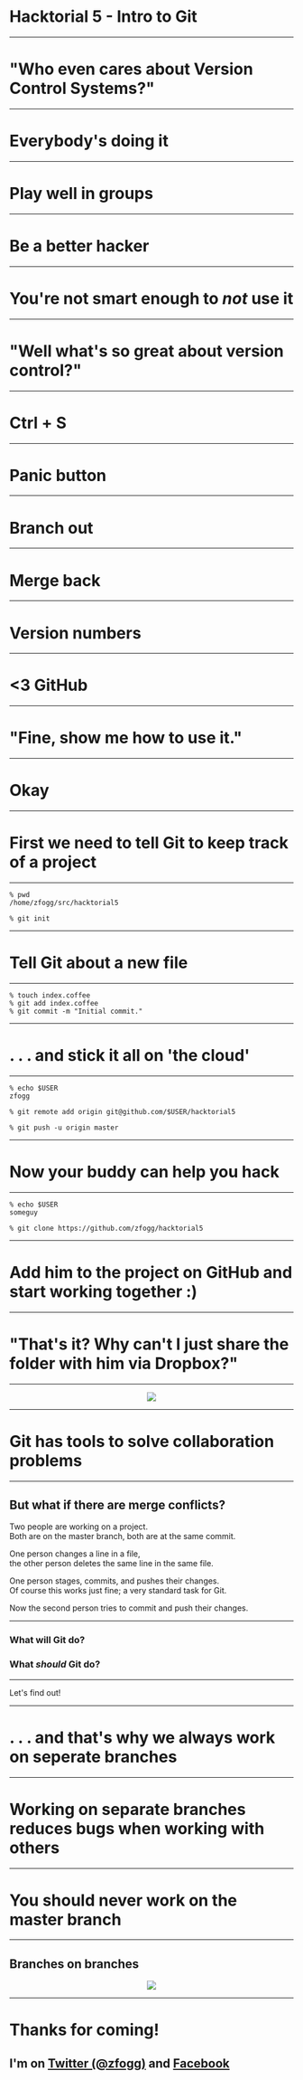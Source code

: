 
<!-- background: #2d2422 -->
<!-- color: #fff4e3 -->

# **Hacktorial 5 - Intro to Git**


* * *

<!-- background: #4cc24e -->
<!-- color: #fff4e3 -->

# **"Who even cares about Version Control Systems?"**


* * *

# Everybody's doing it


* * *

# Play well in groups


* * *

# Be a better hacker


* * *

# You're not smart enough to *not* use it


* * *

<!-- background: #451834 -->
<!-- color: #fff4e3 -->

# **"Well what's so great about version control?"**


* * *

# Ctrl + S


* * *

# Panic button


* * *

# Branch out


* * *

# Merge back


* * *

# Version numbers


* * *

# <3 GitHub


* * *

<!-- background: #00b98c -->
<!-- color: #fff4e3 -->

# **"Fine, show me how to use it."**


* * *

# Okay


* * *

# First we need to tell Git to keep track of a project


* * *

    % pwd
    /home/zfogg/src/hacktorial5

    % git init


* * *

# Tell Git about a new file


* * *

    % touch index.coffee
    % git add index.coffee
    % git commit -m "Initial commit."


* * *

# . . . and stick it all on 'the cloud'


* * *

    % echo $USER
    zfogg

    % git remote add origin git@github.com/$USER/hacktorial5

    % git push -u origin master


* * *

# Now your buddy can help you hack



* * *

    % echo $USER
    someguy

    % git clone https://github.com/zfogg/hacktorial5


* * *

# Add him to the project on GitHub and start working together :)


* * *

<!-- background: #9c9c9d -->
<!-- color: #fff4e3 -->

# **"That's it? Why can't I just share the folder with him via Dropbox?"**


* * *

<p align="center">
  <img src="http://i.imgur.com/jAodaB5.jpg">
</p>


* * *

# Git has tools to solve collaboration problems


* * *

## But what if there are **merge conflicts**?

Two people are working on a project.  
Both are on the master branch, both are at the same commit.

One person changes a line in a file,  
the other person deletes the same line in the same file.

One person stages, commits, and pushes their changes.  
Of course this works just fine; a very standard task for Git.

Now the second person tries to commit and push their changes.


* * *

### What will Git do?

### What *should* Git do?


* * *

Let's find out!


* * *

# . . . and that's why we **always work on seperate branches**


* * *

# Working on separate branches reduces bugs when working with others


* * *

# You should never work on the master branch


* * *

<!-- background: #cc5f4a -->
<!-- color: #fff4e3 -->

## Branches on branches

<p align="center">
  <img src="http://erickryski.com/assets/img/git_branch_diagram.jpg">
</p>


* * *

<!-- background: #f39b12 -->
<!-- color: #fff4e3 -->

# Thanks for coming!

## I'm on [Twitter (@zfogg)](https://twitter.com/zfogg) and [Facebook](https://www.facebook.com/zach.fogg)

